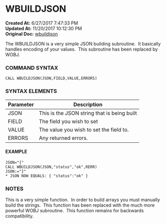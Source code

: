 # WBUILDJSON

**Created At:** 6/27/2017 7:47:33 PM  
**Updated At:** 11/20/2017 10:12:30 PM  
**Original Doc:** [wbuildjson](https://docs.jbase.com/34473-docs/wbuildjson)  


The WBUILDJSON is a very simple JSON building subroutine.  It basically handles encoding of your values.  This subroutine has been replaced by WOBJ.

### COMMAND SYNTAX

```
CALL WBUILDJSON(JSON,FIELD,VALUE,ERRORS)
```

### SYNTAX ELEMENTS


| Parameter | Description |
| --- | --- |
| JSON | This is the JSON string that is being built |
| FIELD | The field you wish to set |
| VALUE | The value you wish to set the field to. |
| ERRORS | Any returned errors. |


#### EXAMPLE

```
JSON="{"
CALL WBUILDJSON(JSON,"status","ok",RERR)
JSON:="}"
* JSON NOW EQUALS: { "status":"ok" }
```

### NOTES

This is a very simple function.  In order to build arrays you must manually build the strings.  This function has been replaced with the much more powerful WOBJ subroutine.  This function remains for backwards compatibility.
